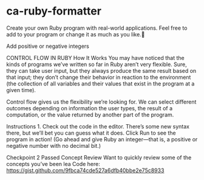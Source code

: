 # ca-ruby-formatter

Create your own Ruby program with real-world applications. 
Feel free to add to your program or change it as much as you like.🎈


Add positive or negative integers

CONTROL FLOW IN RUBY
How It Works
You may have noticed that the kinds of programs we’ve written so far in Ruby aren’t very flexible. Sure, they can take user input, but they always produce the same result based on that input; they don’t change their behavior in reaction to the environment (the collection of all variables and their values that exist in the program at a given time).

Control flow gives us the flexibility we’re looking for. We can select different outcomes depending on information the user types, the result of a computation, or the value returned by another part of the program.

Instructions
1.
Check out the code in the editor. There’s some new syntax there, but we’ll bet you can guess what it does. Click Run to see the program in action! (Go ahead and give Ruby an integer—that is, a positive or negative number with no decimal bit.)

Checkpoint 2 Passed
Concept Review
Want to quickly review some of the concepts you’ve been lea
Code here:
https://gist.github.com/9fbca74cde527a6dfb40bbe2e75c8933
